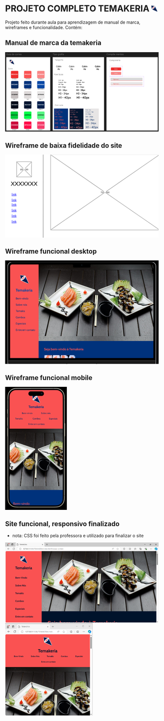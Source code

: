 # PROJETO COMPLETO TEMAKERIA <img src="https://github.com/Pe-drou/ProjetoCompleto_TEMAKERIA/blob/master/img/sushi-roll.png" width="20px">

Projeto feito durante aula para aprendizagem de manual de marca, wireframes e funcionalidade.
Contém:
## Manual de marca da temakeria
<a href="https://github.com/Pe-drou/ProjetoCompleto_TEMAKERIA/blob/master/manual_marca.pdf"><img src="https://github.com/Pe-drou/ProjetoCompleto_TEMAKERIA/blob/master/Galeria/guiatipocomponentes.png" width="500px"></a>

## Wireframe de baixa fidelidade do site
<a href="https://github.com/Pe-drou/ProjetoCompleto_TEMAKERIA/blob/master/wireframeBaixaFidelidade.epgz"><img src="https://github.com/Pe-drou/ProjetoCompleto_TEMAKERIA/blob/master/Galeria/wireframebaixafidelidade.png" width="500px"></a>

## Wireframe funcional desktop
<a href="https://github.com/Pe-drou/ProjetoCompleto_TEMAKERIA/blob/master/index_desktop.pdf"><img src="https://github.com/Pe-drou/ProjetoCompleto_TEMAKERIA/blob/master/Galeria/wireframedesktop.png" width="500px"></a>

## Wireframe funcional mobile
<a href="https://github.com/Pe-drou/ProjetoCompleto_TEMAKERIA/blob/master/index_mobile.pdf"><img src="https://github.com/Pe-drou/ProjetoCompleto_TEMAKERIA/blob/master/Galeria/wireframemobile.png" height="400px"></a>

## Site funcional, responsivo finalizado
- nota: CSS foi feito pela professora e utilizado para finalizar o site

<a href="https://github.com/Pe-drou/ProjetoCompleto_TEMAKERIA/tree/master/TEMAKERIA"><img src="https://github.com/Pe-drou/ProjetoCompleto_TEMAKERIA/blob/master/Galeria/site-completo-desktop.png" width="500px"><img src="https://github.com/Pe-drou/ProjetoCompleto_TEMAKERIA/blob/master/Galeria/site-completo-mobile.png" height="300px"></a> 
